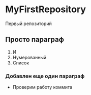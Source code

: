 # MyFirstRepository
Первый репозиторий
## Просто параграф
1. И
2. Нумерованный
3. Список
### Добавлен еще один параграф
* Проверим работу коммита